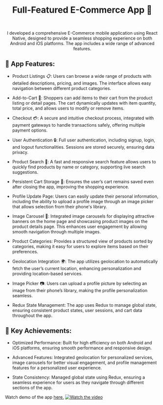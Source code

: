 <h1 align="center" id="title">Full-Featured E-Commerce App 📱</h1>

<br>
<p align="center" id="description" > I developed a comprehensive E-Commerce mobile application using React Native, designed to provide a seamless shopping experience on both Android and iOS platforms. The app includes a wide range of advanced features.</p>


<h2>🚀 App Features:</h2>

* Product Listings 📋: Users can browse a wide range of products with detailed descriptions, pricing, and images. The interface allows easy navigation between different product categories.

* Add-to-Cart 🛒: Shoppers can add items to their cart from the product listing or detail pages. The cart dynamically updates with item quantity, total price, and allows users to modify or remove items.

* Checkout 💳: A secure and intuitive checkout process, integrated with payment gateways to handle transactions safely, offering multiple payment options.

* User Authentication 🔒: Full user authentication, including signup, login, and logout functionalities. Sessions are stored securely, ensuring data privacy.

* Product Search 🔎: A fast and responsive search feature allows users to quickly find products by name or category, supporting live search suggestions.

* Persistent Cart Storage 🛑: Ensures the user’s cart remains saved even after closing the app, improving the shopping experience.

* Profile Update Page: Users can easily update their personal information, including the ability to upload a profile image through an image picker that allows selection from their phone's library.

* Image Carousel 🎠: Integrated image carousels for displaying attractive banners on the home page and showcasing product images on the product details page. This enhances user engagement by allowing smooth navigation through multiple images.

* Product Categories: Provides a structured view of products sorted by categories, making it easy for users to explore items based on their preferences.

* Geolocation Integration 🌍: The app utilizes geolocation to automatically fetch the user’s current location, enhancing personalization and providing location-based services.

* Image Picker 📷: Users can upload a profile picture by selecting an image from their phone’s library, making the profile personalization seamless.

* Redux State Management: The app uses Redux to manage global state, ensuring consistent product states, user sessions, and cart data throughout the app.


<h2>📌 Key Achievements:</h2>

* Optimized Performance: Built for high efficiency on both Android and iOS platforms, ensuring smooth performance and responsive design.

* Advanced Features: Integrated geolocation for personalized services, image carousels for better visual engagement, and profile management features for a personalized user experience.

* State Consistency: Managed global state using Redux, ensuring a seamless experience for users as they navigate through different sections of the app.

Watch demo of the app <a href="https://drive.google.com/file/d/1gtNUrWFhXR4b7ek0iFfeL37Z0Pml2tW9/view?usp=sharing" target="_blank" rel="noopener noreferrer">here.</a>
[![Watch the video](https://raw.githubusercontent.com/kranthikumarkaranam/ASSETS/refs/heads/main/kranthi_geneie_app.jpg?token=GHSAT0AAAAAACXFGQPQUV2BW6XJLANL2NWGZXRX2FA)](https://vimeo.com/1012140528?share=copy#t=0)

